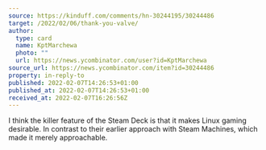 ```yaml
---
source: https://kinduff.com/comments/hn-30244195/30244486
target: /2022/02/06/thank-you-valve/
author:
  type: card
  name: KptMarchewa
  photo: ""
  url: https://news.ycombinator.com/user?id=KptMarchewa
source_url: https://news.ycombinator.com/item?id=30244486
property: in-reply-to
published: 2022-02-07T14:26:53+01:00
published_at: 2022-02-07T14:26:53+01:00
received_at: 2022-02-07T16:26:56Z
---
```


I think the killer feature of the Steam Deck is that it makes Linux gaming desirable. In contrast to their earlier approach with Steam Machines, which made it merely approachable.